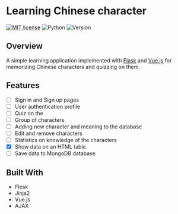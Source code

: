 # Learning Chinese character

[![MIT license](https://img.shields.io/badge/license-MIT-brightgreen)](https://lbesson.mit-license.org/)
![Python](https://img.shields.io/badge/language-Python-brightgreen)
![Version](https://img.shields.io/badge/python-3.6%20%7C%203.7-blue)

## Overview
A simple learning application implemented with [Flask](https://flask.palletsprojects.com/en/1.1.x/) and [Vue.js](https://vuejs.org/) for memorizing Chinese characters and quizzing on them.

## Features

-[ ] Sign in and Sign up pages
-[ ] User authentication profile
-[ ] Quiz on the 
-[ ] Group of characters
-[ ] Adding new character and meaning to the database
-[ ] Edit and remove characters
-[ ] Statistics on knowledge of the characters
-[x] Show data on an HTML table
-[ ] Save data to MongoDB database

## Built With

- Flesk
- Jinja2
- Vue.js
- AJAX

